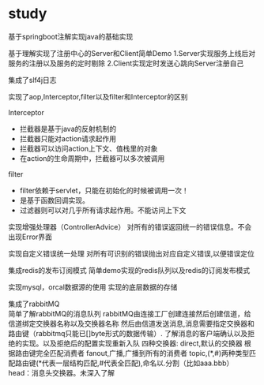 # study
基于springboot注解实现java的基础实现

基于理解实现了注册中心的Server和Client简单Demo
1.Server实现服务上线后对服务的注册以及服务的定时剔除
2.Client实现定时发送心跳向Server注册自己

集成了slf4j日志

实现了aop,Interceptor,filter以及filter和Interceptor的区别

Interceptor
 * 拦截器是基于java的反射机制的
 * 拦截器只能对action请求起作用
 * 拦截器可以访问action上下文、值栈里的对象
 * 在action的生命周期中，拦截器可以多次被调用
 
filter
 * filter依赖于servlet，只能在初始化的时候被调用一次！
 * 是基于函数回调实现。
 * 过滤器则可以对几乎所有请求起作用。不能访问上下文
 
实现增强处理器（ControllerAdvice）
对所有的错误返回统一的错误信息。不会出现Error界面 

实现自定义错误统一处理
对所有可识别的错误抛出对应自定义错误,以便错误定位

集成redis的发布订阅模式
简单demo实现的redis队列以及redis的订阅发布模式

实现mysql，orcal数据源的使用
实现的底层数据的存储

集成了rabbitMQ  
简单了解rabbitMQ的消息队列
rabbitMQ由连接工厂创建连接然后创建信道，给信道绑定交换器名称以及交换器名称
然后由信道发送消息,消息需要指定交换器和路由键（rabbitmq只能已[]byte形式的数据传输）.
了解消息的客户端确认以及拒绝的实现。以及拒绝后的配置实现重新入队
四种交换器:
direct,默认的交换器  根据路由键完全匹配消费者
fanout,广播,广播到所有的消费者
topic,(*,#)两种类型匹配路由键(*代表一层结构匹配,#代表全匹配),命名以.分割（比如aaa.bbb）
head：消息头交换器。未深入了解